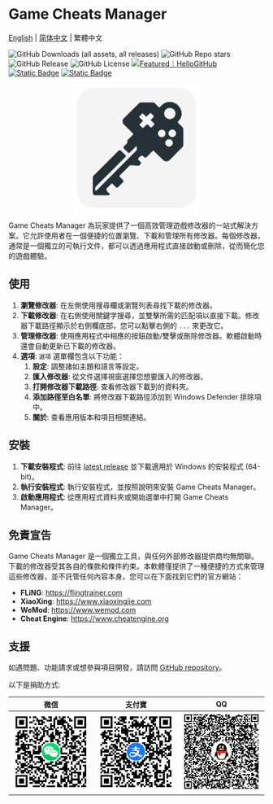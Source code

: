 # Game Cheats Manager

[English](./README.md) | [简体中文](./README_CN.md) | 繁體中文

![GitHub Downloads (all assets, all releases)](https://img.shields.io/github/downloads/dyang886/Game-Cheats-Manager/total) ![GitHub Repo stars](https://img.shields.io/github/stars/dyang886/Game-Cheats-Manager?style=flat&color=ffc000) ![GitHub Release](https://img.shields.io/github/v/release/dyang886/Game-Cheats-Manager?link=https%3A%2F%2Fgithub.com%2Fdyang886%2FGame-Cheats-Manager%2Freleases%2Flatest) ![GitHub License](https://img.shields.io/github/license/dyang886/Game-Cheats-Manager) <a href="https://hellogithub.com/repository/3ca6e8e23401477282ba72d2d8932311" target="_blank"><img src="https://abroad.hellogithub.com/v1/widgets/recommend.svg?rid=3ca6e8e23401477282ba72d2d8932311&claim_uid=UrZOap0AkvuRw7D&theme=small" alt="Featured｜HelloGitHub" /></a> <a href="https://discord.gg/d627qVyHEF" target="_blank"><img alt="Static Badge" src="https://img.shields.io/badge/Join_Discord-f0f0f0?logo=discord"></a> <a href="https://pd.qq.com/s/h06qbdey6" target="_blank"><img alt="Static Badge" src="https://img.shields.io/badge/Join_QQ-f0f0f0?logo=qq"></a>

<div align="center">
    <img src="src/assets/logo.png" alt="Game Cheats Manager logo" width="250" />
</div>

Game Cheats Manager 為玩家提供了一個高效管理遊戲修改器的一站式解決方案。它允許使用者在一個便捷的位置瀏覽、下載和管理所有修改器。每個修改器，通常是一個獨立的可執行文件，都可以透過應用程式直接啟動或刪除，從而簡化您的遊戲體驗。

## 使用

1. **瀏覽修改器**: 在左側使用搜尋欄或瀏覽列表尋找下載的修改器。
2. **下載修改器**: 在右側使用關鍵字搜尋，並雙擊所需的匹配項以直接下載。修改器下載路徑顯示於右側欄底部，您可以點擊右側的 `...` 來更改它。
3. **管理修改器**: 使用應用程式中相應的按鈕啟動/雙擊或刪除修改器。軟體啟動時還會自動更新已下載的修改器。
4. **選項**: `選項` 選單欄包含以下功能：
   1. **設定**: 調整諸如主題和語言等設定。
   2. **匯入修改器**: 從文件選擇視窗選擇您想要匯入的修改器。
   3. **打開修改器下載路徑**: 查看修改器下載到的資料夾。
   4. **添加路徑至白名單**: 將修改器下載路徑添加到 Windows Defender 排除項中。
   5. **關於**: 查看應用版本和項目相關連結。

## 安裝

1. **下載安裝程式**: 前往 [latest release](https://github.com/dyang886/Game-Cheats-Manager/releases) 並下載適用於 Windows 的安裝程式 (64-bit)。
2. **執行安裝程式**: 執行安裝程式，並按照說明來安裝 Game Cheats Manager。
3. **啟動應用程式**: 從應用程式資料夾或開始選單中打開 Game Cheats Manager。

## 免責宣告

Game Cheats Manager 是一個獨立工具，與任何外部修改器提供商均無關聯。下載的修改器受其各自的條款和條件約束。本軟體僅提供了一種便捷的方式來管理這些修改器，並不託管任何內容本身。您可以在下面找到它們的官方網站：

- **FLiNG**: https://flingtrainer.com
- **XiaoXing**: https://www.xiaoxingjie.com
- **WeMod**: https://www.wemod.com
- **Cheat Engine**: https://www.cheatengine.org

## 支援

如遇問題、功能請求或想參與項目開發，請訪問 [GitHub repository](https://github.com/dyang886/Game-Cheats-Manager)。

以下是捐助方式:

|                             微信                             |                          支付寶                          |                          QQ                          |
| :----------------------------------------------------------: | :------------------------------------------------------: | :--------------------------------------------------: |
| <img src="src/assets/wechat.png" alt="WeChat Pay" width="200" /> | <img src="src/assets/alipay.png" alt="Alipay" width="200" /> | <img src="src/assets/qq.png" alt="QQ Pay" width="200" /> |

